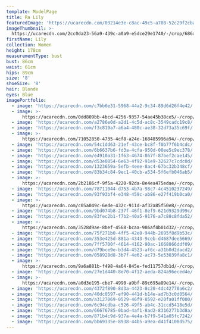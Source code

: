 ```yaml
---
template: ModelPage
title: Ra Lily
featuredImage: 'https://ucarecdn.com/03214e3e-c8ac-49c5-a708-52c29f2cbacd/'
imageThumbnail: >-
  https://ucarecdn.com/2cc0da23-56a9-439c-a0a9-e5dce29e1740/-/crop/686x815/170,0/-/preview/
firstName: Lily
collection: Women
height: 178cm
measurementType: bust
bust: 86cm
waist: 61cm
hips: 89cm
size: '8'
shoeSize: '8'
hair: Blonde
eyes: Blue
imagePortfolio:
  - image: 'https://ucarecdn.com/c7bb6e31-5968-44a2-9c34-89d6d26f4e42/'
  - image: >-
      https://ucarecdn.com/0dd809bb-4bcd-4256-9357-54ae45b38ce5/-/crop/1545x2251/87,198/-/preview/
  - image: 'https://ucarecdn.com/a2786e0d-a2d1-4c5d-ac8c-3549cadc19c8/'
  - image: 'https://ucarecdn.com/f3c819a7-a6a4-480c-ae38-32d73a35c69f/'
  - image: >-
      https://ucarecdn.com/71052850-4735-4cf8-a24e-168485996a94/-/crop/1080x1429/0,191/-/preview/
  - image: 'https://ucarecdn.com/54c1dd63-21ef-43ce-bc8f-f0b77f6b4cdc/'
  - image: 'https://ucarecdn.com/6b6637b6-fd3a-4cfa-950d-00ee5c9ec378/'
  - image: 'https://ucarecdn.com/e4910a31-1f63-4674-867f-87bef2cae145/'
  - image: 'https://ucarecdn.com/d53e0854-6e63-4f92-91e9-32627c7cdc0d/'
  - image: 'https://ucarecdn.com/1323659a-5efb-4eee-8ac4-67bc32b348cf/'
  - image: 'https://ucarecdn.com/83b34c84-9ec1-40cb-a534-5f6efb046ab5/'
  - image: >-
      https://ucarecdn.com/2b2186cf-9f5a-4220-92da-8e4ea475edae/-/crop/1170x1177/0,247/-/preview/
  - image: 'https://ucarecdn.com/78711044-d753-4b7a-98c7-4c4510237249/'
  - image: 'https://ucarecdn.com/93f93bf4-e348-459c-ab86-e27f419b0ca0/'
  - image: >-
      https://ucarecdn.com/c05a049c-6ede-432c-911d-af32a85f50e8/-/crop/2250x1060/172,0/-/preview/
  - image: 'https://ucarecdn.com/9bd074b8-237f-46f1-8ef9-621d9329d99c/'
  - image: 'https://ucarecdn.com/83fec2b1-f7b2-40a5-9176-a7c88c8fda52/'
  - image: >-
      https://ucarecdn.com/3528d9ae-8bef-4568-bcaa-986af4b01d32/-/crop/1632x2413/0,36/-/preview/
  - image: 'https://ucarecdn.com/75f271b0-4ff5-42e0-944b-2695f8d9b53c/'
  - image: 'https://ucarecdn.com/353e425d-881a-4343-9ceb-d4687dee5669/'
  - image: 'https://ucarecdn.com/7ff5700f-4614-4162-90ac-1668866ddf09/'
  - image: 'https://ucarecdn.com/d79bce9e-b3d4-4523-af6c-a31b0d2dacd2/'
  - image: 'https://ucarecdn.com/058928d8-3b7f-4e62-ac73-5e53039fa8c1/'
  - image: >-
      https://ucarecdn.com/9a6a881b-f498-4a64-845e-fed11757db1d/-/crop/800x1086/0,114/-/preview/
  - image: 'https://ucarecdn.com/27e1d440-8e70-4f12-aeda-824a96eced4e/'
  - image: >-
      https://ucarecdn.com/a0d3e195-cbe7-4990-a9bf-89c695a89e14/-/crop/1632x1988/0,461/-/preview/
  - image: 'https://ucarecdn.com/4372f890-8d3a-4423-8c20-4dc42770a6c2/'
  - image: 'https://ucarecdn.com/40dc0597-ef90-441d-b14e-ad7b3c0d0564/'
  - image: 'https://ucarecdn.com/a3127069-0529-46f9-8592-e20fa01ff000/'
  - image: 'https://ucarecdn.com/6c94cdba-c526-49f5-ab4c-31ccd5418e5d/'
  - image: 'https://ucarecdn.com/66676785-0bad-4af1-8ad2-8316277b3d8a/'
  - image: 'https://ucarecdn.com/871b4c9d-937a-4e4a-b7f9-541a05fc7242/'
  - image: 'https://ucarecdn.com/bb69335e-8938-44b5-a9ea-d41f4108d575/'
---
```


